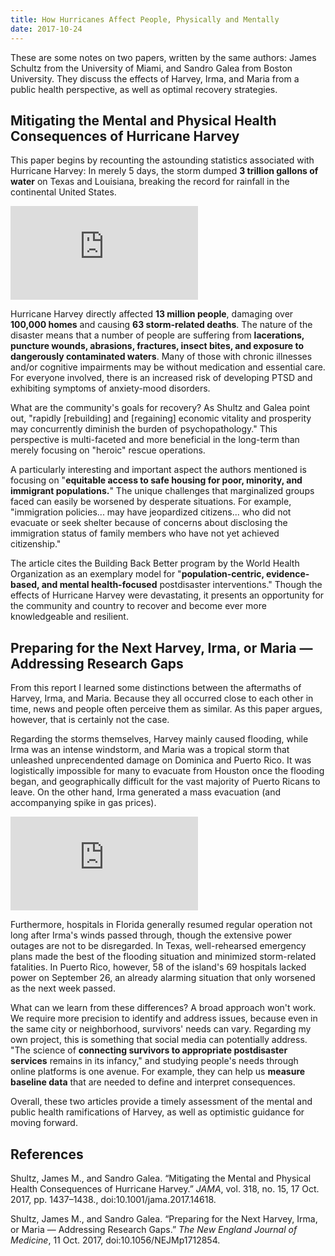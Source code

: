 ```yaml
---
title: How Hurricanes Affect People, Physically and Mentally
date: 2017-10-24
---
```


These are some notes on two papers, written by the same authors: James Schultz from the University of Miami, and Sandro Galea from Boston University. They discuss the effects of Harvey, Irma, and Maria from a public health perspective, as well as optimal recovery strategies.

## Mitigating the Mental and Physical Health Consequences of Hurricane Harvey

This paper begins by recounting the astounding statistics associated with Hurricane Harvey: In merely 5 days, the storm dumped **3 trillion gallons of water** on Texas and Louisiana, breaking the record for rainfall in the continental United States.

![Rainfall (inches) of US tropical storms](https://img.washingtonpost.com/wp-apps/imrs.php?src=https://img.washingtonpost.com/blogs/capital-weather-gang/files/2017/08/wettest-storms-in-us-history.jpg&w=1484 "Comparison of Hurricane Harvey with other US tropical storms, Source: National Weather Service")

Hurricane Harvey directly affected **13 million people**, damaging over **100,000 homes** and causing **63 storm-related deaths**. The nature of the disaster means that a number of people are suffering from **lacerations, puncture wounds, abrasions, fractures, insect bites, and exposure to dangerously contaminated waters**. Many of those with chronic illnesses and/or cognitive impairments may be without medication and essential care. For everyone involved, there is an increased risk of developing PTSD and exhibiting symptoms of anxiety-mood disorders.

What are the community's goals for recovery? As Shultz and Galea point out, "rapidly [rebuilding] and [regaining] economic vitality and prosperity may concurrently diminish the burden of psychopathology." This perspective is multi-faceted and more beneficial in the long-term than merely focusing on "heroic" rescue operations.

A particularly interesting and important aspect the authors mentioned is focusing on "**equitable access to safe housing for poor, minority, and immigrant populations.**" The unique challenges that marginalized groups faced can easily be worsened by desperate situations. For example, "immigration policies... may have jeopardized citizens... who did not evacuate or seek shelter because of concerns about disclosing the immigration status of family members who have not yet achieved citizenship."

The article cites the Building Back Better program by the World Health Organization as an exemplary model for "**population-centric, evidence-based, and mental health-focused** postdisaster interventions." Though the effects of Hurricane Harvey were devastating, it presents an opportunity for the community and country to recover and become ever more knowledgeable and resilient.

## Preparing for the Next Harvey, Irma, or Maria — Addressing Research Gaps

From this report I learned some distinctions between the aftermaths of Harvey, Irma, and Maria. Because they all occurred close to each other in time, news and people often perceive them as similar. As this paper argues, however, that is certainly not the case.

Regarding the storms themselves, Harvey mainly caused flooding, while Irma was an intense windstorm, and Maria was a tropical storm that unleashed unprecendented damage on Dominica and Puerto Rico. It was logistically impossible for many to evacuate from Houston once the flooding began, and geographically difficult for the vast majority of Puerto Ricans to leave. On the other hand, Irma generated a mass evacuation (and accompanying spike in gas prices).

![2017 Atlantic basin wind history](https://img.washingtonpost.com/wp-apps/imrs.php?src=https://img.washingtonpost.com/blogs/capital-weather-gang/files/2017/09/2300-CWG-2017HURRICANES-windhistory.jpg&w=1484 "2017 Atlantic basin wind history, Source: NOAA, created by Laris Karklis of The Washington Post")

Furthermore, hospitals in Florida generally resumed regular operation not long after Irma's winds passed through, though the extensive power outages are not to be disregarded. In Texas, well-rehearsed emergency plans made the best of the flooding situation and minimized storm-related fatalities. In Puerto Rico, however, 58 of the island's 69 hospitals lacked power on September 26, an already alarming situation that only worsened as the next week passed.

What can we learn from these differences? A broad approach won't work. We require more precision to identify and address issues, because even in the same city or neighborhood, survivors' needs can vary. Regarding my own project, this is something that social media can potentially address. "The science of **connecting survivors to appropriate postdisaster services** remains in its infancy," and studying people's needs through online platforms is one avenue. For example, they can help us **measure baseline data** that are needed to define and interpret consequences.

Overall, these two articles provide a timely assessment of the mental and public health ramifications of Harvey, as well as optimistic guidance for moving forward.

## References

Shultz, James M., and Sandro Galea. “Mitigating the Mental and Physical Health Consequences of Hurricane Harvey.” *JAMA*, vol. 318, no. 15, 17 Oct. 2017, pp. 1437–1438., doi:10.1001/jama.2017.14618.

Shultz, James M., and Sandro Galea. “Preparing for the Next Harvey, Irma, or Maria — Addressing Research Gaps.” *The New England Journal of Medicine*, 11 Oct. 2017, doi:10.1056/NEJMp1712854.
